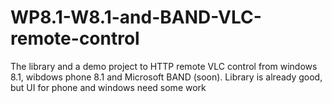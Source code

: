 # WP8.1-W8.1-and-BAND-VLC-remote-control
The library and a demo project to HTTP remote VLC control from windows 8.1, wibdows phone 8.1 and Microsoft BAND (soon). Library is already good, but UI for phone and windows need some work
